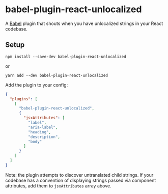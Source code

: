 # babel-plugin-react-unlocalized

A [Babel](http://babeljs.io) plugin that shouts when you have unlocalized strings in your React codebase.

## Setup

```
npm install --save-dev babel-plugin-react-unlocalized
```

or

```
yarn add --dev babel-plugin-react-unlocalized
```

Add the plugin to your config:

```json
{
  "plugins": [
    [
      "babel-plugin-react-unlocalized",
      {
        "jsxAttributes": [
          "label",
          "aria-label",
          "heading",
          "description",
          "body"
        ]
      }
    ]
  ]
}
```

Note: the plugin attempts to discover untranslated child strings. If your codebase has a convention of displaying strings passed via component attributes, add them to `jsxAttributes` array above.
